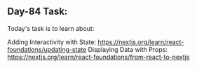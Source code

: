 ## Day-84 Task:

Today's task is to learn about:

Adding Interactivity with State: https://nextjs.org/learn/react-foundations/updating-state
Displaying Data with Props: https://nextjs.org/learn/react-foundations/from-react-to-nextjs